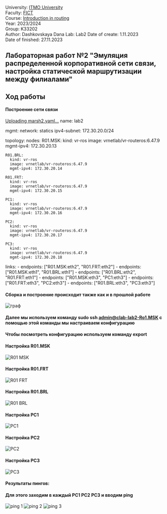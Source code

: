University: [ITMO University](https://itmo.ru/ru/)  
Faculty: [FICT](https://fict.itmo.ru)  
Course: [Introduction in routing](https://github.com/itmo-ict-faculty/introduction-in-routing)  
Year: 2023/2024  
Group: K33202  
Author: Dashkovskaya Dana 
Lab: Lab2 
Date of create: 1.11.2023  
Date of finished: 27.11.2023  

## Лабораторная работ №2 "Эмуляция распределенной корпоративной сети связи, настройка статической маршрутизации между филиалами"    
## <a> Ход работы</a>  
#### <a> Построение сети связи</a>  
[Uploading marsh2.yaml…]()
name: lab2

mgmt:
  network: statics
  ipv4-subnet: 172.30.20.0/24

topology:
  nodes:
    R01.MSK:
      kind: vr-ros
      image: vrnetlab/vr-routeros:6.47.9
      mgmt-ipv4: 172.30.20.13

    R01.BRL:
      kind: vr-ros
      image: vrnetlab/vr-routeros:6.47.9
      mgmt-ipv4: 172.30.20.14

    R01.FRT:
      kind: vr-ros
      image: vrnetlab/vr-routeros:6.47.9
      mgmt-ipv4: 172.30.20.15

    PC1:
      kind: vr-ros
      image: vrnetlab/vr-routeros:6.47.9
      mgmt-ipv4: 172.30.20.16

    PC2:
      kind: vr-ros
      image: vrnetlab/vr-routeros:6.47.9
      mgmt-ipv4: 172.30.20.17

    PC3:
      kind: vr-ros
      image: vrnetlab/vr-routeros:6.47.9
      mgmt-ipv4: 172.30.20.18

  links:
    - endpoints: ["R01.MSK:eth2", "R01.FRT:eth2"]
    - endpoints: ["R01.MSK:eth1", "R01.BRL:eth1"]
    - endpoints: ["R01.BRL:eth2", "R01.FRT:eth1"]
    - endpoints: ["R01.MSK:eth3", "PC1:eth3"]
    - endpoints: ["R01.FRT:eth3", "PC2:eth3"]
    - endpoints: ["R01.BRL:eth3", "PC3:eth3"]
#### <a> Сборка и построение происходит также как и в прошлой работе</a> 
![граф](https://github.com/DanaDaschoca/2023_2024-introduction_in_routing-k33202-Dashkovskaya/assets/90696514/210f5906-3fef-4a56-89cc-43bab7996410)
#### <a> Далее мы используем команду sudo ssh admin@clab-lab2-Ro1.MSK с помощью этой команды мы настраиваем конфигурацию </a>
#### <a> Чтобы посмотреть конфигурацию используем команду export </a>
#### <a> Настройка R01.MSK</a> 
![R01 MSK](https://github.com/DanaDaschoca/2023_2024-introduction_in_routing-k33202-Dashkovskaya/assets/90696514/6b22a089-b4a4-4b19-a0d7-08a2352519a6)
#### <a> Настройка R01.FRT</a> 
![R01 FRT](https://github.com/DanaDaschoca/2023_2024-introduction_in_routing-k33202-Dashkovskaya/assets/90696514/3893e0c2-0699-446e-97b8-4a7fc400bfc5)
#### <a> Настройка R01.BRL</a> 
![R01 BRL](https://github.com/DanaDaschoca/2023_2024-introduction_in_routing-k33202-Dashkovskaya/assets/90696514/83fb1a97-1db7-4f4f-baf8-cfea26630585)
#### <a> Настройка PC1</a> 
![PC1](https://github.com/DanaDaschoca/2023_2024-introduction_in_routing-k33202-Dashkovskaya/assets/90696514/3e38d539-650f-4f59-b313-32f1f63c27fb)
#### <a> Настройка PC2</a> 
![PC2](https://github.com/DanaDaschoca/2023_2024-introduction_in_routing-k33202-Dashkovskaya/assets/90696514/acd1d299-b8bd-45ef-b456-df0b4514e387)
#### <a> Настройка PC3</a>    
![PC3](https://github.com/DanaDaschoca/2023_2024-introduction_in_routing-k33202-Dashkovskaya/assets/90696514/515eb6ed-0f61-4eaf-89b7-db22098e9881)
#### <a> Результаты пингов:</a> 
#### <a> Для этого заходим в каждый PC1 PC2 PC3  и вводим ping </a> 
![ping 1](https://github.com/DanaDaschoca/2023_2024-introduction_in_routing-k33202-Dashkovskaya/assets/90696514/db249821-bdf4-42a6-83f3-eba67eaf9901)
![ping 2](https://github.com/DanaDaschoca/2023_2024-introduction_in_routing-k33202-Dashkovskaya/assets/90696514/be98a355-06b4-4ca4-92df-361a24ba4f9f)
![ping 3](https://github.com/DanaDaschoca/2023_2024-introduction_in_routing-k33202-Dashkovskaya/assets/90696514/51181551-4f60-4e4c-9227-44c5727a4d82)

